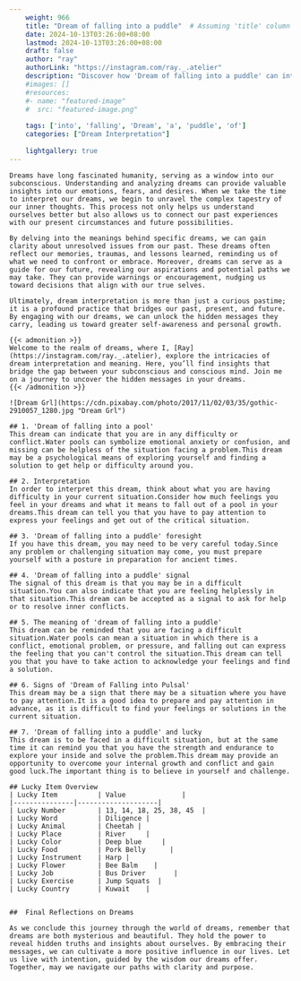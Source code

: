 ```yaml
---
    weight: 966
    title: "Dream of falling into a puddle"  # Assuming 'title' column exists
    date: 2024-10-13T03:26:00+08:00
    lastmod: 2024-10-13T03:26:00+08:00
    draft: false
    author: "ray"
    authorLink: "https://instagram.com/ray._.atelier"
    description: "Discover how 'Dream of falling into a puddle' can interpret your future and uncover its significant meanings in your life."
    #images: []
    #resources:
    #- name: "featured-image"
    #  src: "featured-image.png"
    
    tags: ['into', 'falling', 'Dream', 'a', 'puddle', 'of']
    categories: ["Dream Interpretation"]
    
    lightgallery: true
---
```

    
    Dreams have long fascinated humanity, serving as a window into our subconscious. Understanding and analyzing dreams can provide valuable insights into our emotions, fears, and desires. When we take the time to interpret our dreams, we begin to unravel the complex tapestry of our inner thoughts. This process not only helps us understand ourselves better but also allows us to connect our past experiences with our present circumstances and future possibilities.
    
    By delving into the meanings behind specific dreams, we can gain clarity about unresolved issues from our past. These dreams often reflect our memories, traumas, and lessons learned, reminding us of what we need to confront or embrace. Moreover, dreams can serve as a guide for our future, revealing our aspirations and potential paths we may take. They can provide warnings or encouragement, nudging us toward decisions that align with our true selves.
    
    Ultimately, dream interpretation is more than just a curious pastime; it is a profound practice that bridges our past, present, and future. By engaging with our dreams, we can unlock the hidden messages they carry, leading us toward greater self-awareness and personal growth.
    
    {{< admonition >}}
    Welcome to the realm of dreams, where I, [Ray](https://instagram.com/ray._.atelier), explore the intricacies of dream interpretation and meaning. Here, you’ll find insights that bridge the gap between your subconscious and conscious mind. Join me on a journey to uncover the hidden messages in your dreams.
    {{< /admonition >}}
    
    ![Dream Grl](https://cdn.pixabay.com/photo/2017/11/02/03/35/gothic-2910057_1280.jpg "Dream Grl")
    
    ## 1. 'Dream of falling into a pool'
    This dream can indicate that you are in any difficulty or conflict.Water pools can symbolize emotional anxiety or confusion, and missing can be helpless of the situation facing a problem.This dream may be a psychological means of exploring yourself and finding a solution to get help or difficulty around you.
    
    ## 2. Interpretation
    In order to interpret this dream, think about what you are having difficulty in your current situation.Consider how much feelings you feel in your dreams and what it means to fall out of a pool in your dreams.This dream can tell you that you have to pay attention to express your feelings and get out of the critical situation.
    
    ## 3. 'Dream of falling into a puddle' foresight
    If you have this dream, you may need to be very careful today.Since any problem or challenging situation may come, you must prepare yourself with a posture in preparation for ancient times.
    
    ## 4. 'Dream of falling into a puddle' signal
    The signal of this dream is that you may be in a difficult situation.You can also indicate that you are feeling helplessly in that situation.This dream can be accepted as a signal to ask for help or to resolve inner conflicts.
    
    ## 5. The meaning of 'dream of falling into a puddle'
    This dream can be reminded that you are facing a difficult situation.Water pools can mean a situation in which there is a conflict, emotional problem, or pressure, and falling out can express the feeling that you can't control the situation.This dream can tell you that you have to take action to acknowledge your feelings and find a solution.
    
    ## 6. Signs of 'Dream of Falling into Pulsal'
    This dream may be a sign that there may be a situation where you have to pay attention.It is a good idea to prepare and pay attention in advance, as it is difficult to find your feelings or solutions in the current situation.
    
    ## 7. 'Dream of falling into a puddle' and lucky
    This dream is to be faced in a difficult situation, but at the same time it can remind you that you have the strength and endurance to explore your inside and solve the problem.This dream may provide an opportunity to overcome your internal growth and conflict and gain good luck.The important thing is to believe in yourself and challenge.
    
    ## Lucky Item Overview
    | Lucky Item          | Value              |
    |---------------|--------------------|
    | Lucky Number        | 13, 14, 18, 25, 38, 45  |
    | Lucky Word          | Diligence |
    | Lucky Animal        | Cheetah |
    | Lucky Place         | River     |
    | Lucky Color         | Deep blue     |
    | Lucky Food          | Pork Belly      |
    | Lucky Instrument    | Harp |
    | Lucky Flower        | Bee Balm    |
    | Lucky Job           | Bus Driver       |
    | Lucky Exercise      | Jump Squats  |
    | Lucky Country       | Kuwait    |
    
    
    ##  Final Reflections on Dreams
    
    As we conclude this journey through the world of dreams, remember that dreams are both mysterious and beautiful. They hold the power to reveal hidden truths and insights about ourselves. By embracing their messages, we can cultivate a more positive influence in our lives. Let us live with intention, guided by the wisdom our dreams offer. Together, may we navigate our paths with clarity and purpose.
    
